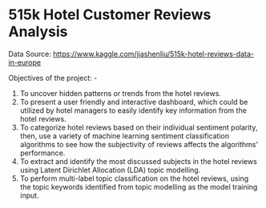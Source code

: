 # 515k Hotel Customer Reviews Analysis

Data Source: https://www.kaggle.com/jiashenliu/515k-hotel-reviews-data-in-europe

Objectives of the project: -

1.	To uncover hidden patterns or trends from the hotel reviews.
2.	To present a user friendly and interactive dashboard, which could be utilized by hotel managers to easily identify key information from the hotel reviews.
3.	To categorize hotel reviews based on their individual sentiment polarity, then, use a variety of machine learning sentiment classification algorithms to see how the subjectivity of reviews affects the algorithms' performance.
4.	To extract and identify the most discussed subjects in the hotel reviews using Latent Dirichlet Allocation (LDA) topic modelling.
5.	To perform multi-label topic classification on the hotel reviews, using the topic keywords identified from topic modelling as the model training input.
